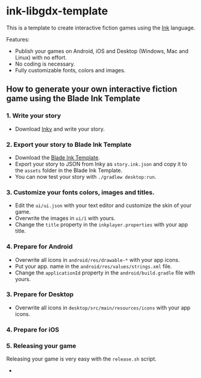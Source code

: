 # ink-libgdx-template

This is a template to create interactive fiction games using the [Ink](https://www.inklestudios.com/ink/) language.

Features:

- Publish your games on Android, iOS and Desktop (Windows, Mac and Linux) with no effort.
- No coding is necessary.
- Fully customizable fonts, colors and images.

## How to generate your own interactive fiction game using the Blade Ink Template

### 1. Write your story

- Download [Inky](https://github.com/inkle/inky/releases) and write your story.

### 2. Export your story to Blade Ink Template

- Download the [Blade Ink Template](https://github.com/bladecoder/ink-libgdx-template/releases).
- Export your story to JSON from Inky as `story.ink.json` and copy it to the `assets` folder in the Blade Ink Template.
- You can now test your story with `./gradlew desktop:run`.

### 3. Customize your fonts colors, images and titles.
 
 - Edit the `ui/ui.json` with your text editor and customize the skin of your game.
 - Overwrite the images in `ui/1` with yours.
 - Change the `title` property in the `inkplayer.properties` with your app title.

### 4. Prepare for Android

- Overwrite all icons in `android/res/drawable-*` with your app icons.
- Put your app. name in the `android/res/values/strings.xml` file.
- Change the `applicationId` property in the `android/build.gradle` file with yours.


### 3. Prepare for Desktop

- Overwrite all icons in `desktop/src/main/resources/icons` with your app icons.

### 4. Prepare for iOS

### 5. Releasing your game

Releasing your game is very easy with the `release.sh` script.






-